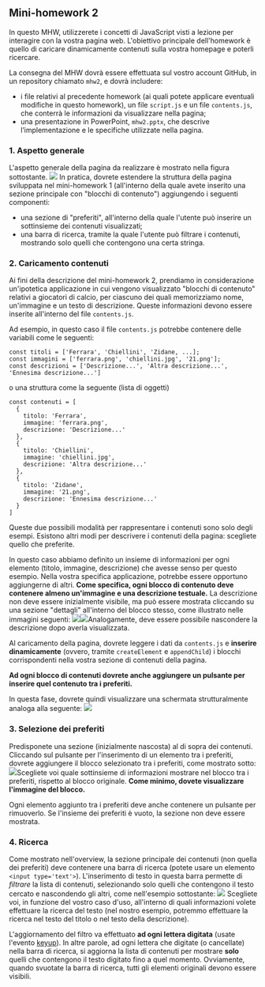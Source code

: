 ## Mini-homework 2

In questo MHW, utilizzerete i concetti di JavaScript visti a lezione per interagire con la vostra pagina web. L'obiettivo principale dell'homework è quello di caricare dinamicamente contenuti sulla vostra homepage e poterli ricercare.

La consegna del MHW dovrà essere effettuata sul vostro account GitHub, in un repository chiamato `mhw2`, e dovrà includere:
-   i file relativi al precedente homework (ai quali potete applicare eventuali modifiche in questo homework), un file  `script.js` e un file `contents.js`, che conterrà le informazioni da visualizzare nella pagina;
-   una presentazione in PowerPoint,  `mhw2.pptx`, che descrive l’implementazione e le specifiche utilizzate nella pagina.

### 1. Aspetto generale

L'aspetto generale della pagina da realizzare è mostrato nella figura sottostante.
![](https://perceivelab.github.io/web-programming-course/imgs/mhw2_overview.png)
In pratica, dovrete estendere la struttura della pagina sviluppata nel mini-homework 1 (all'interno della quale avete inserito una sezione principale con "blocchi di contenuto") aggiungendo i seguenti componenti:
- una sezione di "preferiti", all'interno della quale l'utente può inserire un sottinsieme dei contenuti visualizzati;
- una barra di ricerca, tramite la quale l'utente può filtrare i contenuti, mostrando solo quelli che contengono una certa stringa.

### 2. Caricamento contenuti

Ai fini della descrizione del mini-homework 2, prendiamo in considerazione un'ipotetica applicazione in cui vengono visualizzato "blocchi di contenuto" relativi a giocatori di calcio, per ciascuno dei quali memorizziamo nome, un'immagine e un testo di descrizione. Queste informazioni devono essere inserite all'interno del file `contents.js`. 

Ad esempio, in questo caso il file `contents.js` potrebbe contenere delle variabili come le seguenti:
```
const titoli = ['Ferrara', 'Chiellini', 'Zidane, ...];
const immagini = ['ferrara.png', 'chiellini.jpg', '21.png'];
const descrizioni = ['Descrizione...', 'Altra descrizione...', 'Ennesima descrizione...']
```
o una struttura come la seguente (lista di oggetti)
```
const contenuti = [
  {
    titolo: 'Ferrara',
    immagine: 'ferrara.png',
    descrizione: 'Descrizione...'
  },
  {
    titolo: 'Chiellini',
    immagine: 'chiellini.jpg',
    descrizione: 'Altra descrizione...'
  },
  {
    titolo: 'Zidane',
    immagine: '21.png',
    descrizione: 'Ennesima descrizione...'
  }
]
```
Queste due possibili modalità per rappresentare i contenuti sono solo degli esempi. Esistono altri modi per descrivere i contenuti della pagina: scegliete quello che preferite.

In questo caso abbiamo definito un insieme di informazioni per ogni elemento (titolo, immagine, descrizione) che avesse senso per questo esempio. Nella vostra specifica applicazione, potrebbe essere opportuno aggiungerne di altri. **Come specifica, ogni blocco di contenuto deve contenere almeno un'immagine e una descrizione testuale.** La descrizione non deve essere inizialmente visibile, ma può essere mostrata cliccando su una sezione "dettagli" all'interno del blocco stesso, come illustrato nelle immagini seguenti:
![](https://perceivelab.github.io/web-programming-course/imgs/mhw2_dettagli_off.png)![](https://perceivelab.github.io/web-programming-course/imgs/mhw2_dettagli_on.png)Analogamente, deve essere possibile nascondere la descrizione dopo averla visualizzata.

Al caricamento della pagina, dovrete leggere i dati da `contents.js` e **inserire dinamicamente** (ovvero, tramite `createElement` e `appendChild`) i blocchi corrispondenti nella vostra sezione di contenuti della pagina.

**Ad ogni blocco di contenuti dovrete anche aggiungere un pulsante per inserire quel contenuto tra i preferiti.**

In questa fase, dovrete quindi visualizzare una schermata strutturalmente analoga alla seguente:
![](https://perceivelab.github.io/web-programming-course/imgs/mhw2_caricamento_contenuti.png)
### 3. Selezione dei preferiti

Predisponete una sezione (inizialmente nascosta) al di sopra dei contenuti. Cliccando sul pulsante per l'inserimento di un elemento tra i preferiti, dovrete aggiungere il blocco selezionato tra i preferiti, come mostrato sotto:
![](https://perceivelab.github.io/web-programming-course/imgs/mhw2_preferiti.png)Scegliete voi quale sottinsieme di informazioni mostrare nel blocco tra i preferiti, rispetto al blocco originale. **Come minimo, dovete visualizzare l'immagine del blocco.**

Ogni elemento aggiunto tra i preferiti deve anche contenere un pulsante per rimuoverlo. Se l'insieme dei preferiti è vuoto, la sezione non deve essere mostrata.

### 4. Ricerca

Come mostrato nell'overview, la sezione principale dei contenuti (non quella dei preferiti) deve contenere una barra di ricerca (potete usare un elemento `<input type='text'>`). L'inserimento di testo in questa barra permette di *filtrare* la lista di contenuti, selezionando solo quelli che contengono il testo cercato e nascondendo gli altri, come nell'esempio sottostante:
![](https://perceivelab.github.io/web-programming-course/imgs/mhw2_ricerca.png)
Scegliete voi, in funzione del vostro caso d'uso, all'interno di quali informazioni volete effettuare la ricerca del testo (nel nostro esempio, potremmo effettuare la ricerca nel testo del titolo o nel testo della descrizione).

L'aggiornamento del filtro va effettuato **ad ogni lettera digitata** (usate l'evento [keyup](https://developer.mozilla.org/en-US/docs/Web/API/Document/keyup_event)). In altre parole, ad ogni lettera che digitate (o cancellate) nella barra di ricerca, si aggiorna la lista di contenuti per mostrare **solo** quelli che contengono il testo digitato fino a quel momento. Ovviamente, quando svuotate la barra di ricerca, tutti gli elementi originali devono essere visibili.
